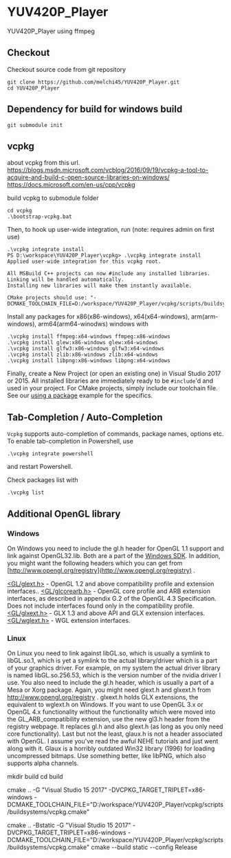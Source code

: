 # YUV420P_Player
YUV420P_Player using ffmpeg

## Checkout

Checkout source code from git repository
```
git clone https://github.com/melchi45/YUV420P_Player.git
cd YUV420P_Player
```

## Dependency for build for windows build

```
git submodule init
```

## vcpkg

about vcpkg from this url.
https://blogs.msdn.microsoft.com/vcblog/2016/09/19/vcpkg-a-tool-to-acquire-and-build-c-open-source-libraries-on-windows/
https://docs.microsoft.com/en-us/cpp/vcpkg

build vcpkg to submodule folder
```
cd vcpkg
.\bootstrap-vcpkg.bat
```

Then, to hook up user-wide integration, run (note: requires admin on first use)
```
.\vcpkg integrate install
PS D:\workspace\YUV420P_Player\vcpkg> .\vcpkg integrate install
Applied user-wide integration for this vcpkg root.

All MSBuild C++ projects can now #include any installed libraries.
Linking will be handled automatically.
Installing new libraries will make them instantly available.

CMake projects should use: "-DCMAKE_TOOLCHAIN_FILE=D:/workspace/YUV420P_Player/vcpkg/scripts/buildsystems/vcpkg.cmake"
```

Install any packages for x86(x86-windows), x64(x64-windows), arm(arm-windows), arm64(arm64-winodws) windows with
```
.\vcpkg install ffmpeg:x64-windows ffmpeg:x86-windows
.\vcpkg install glew:x86-windows glew:x64-windows
.\vcpkg install glfw3:x86-windows glfw3:x64-windows
.\vcpkg install zlib:x86-windows zlib:x64-windows
.\vcpkg install libpng:x86-windows libpng:x64-windows
```

Finally, create a New Project (or open an existing one) in Visual Studio 2017 or 2015. All installed libraries are immediately ready to be `#include`'d and used in your project.
For CMake projects, simply include our toolchain file. See our [using a package](docs/examples/using-sqlite.md) example for the specifics.
## Tab-Completion / Auto-Completion
`Vcpkg` supports auto-completion of commands, package names, options etc. To enable tab-completion in Powershell, use
```
.\vcpkg integrate powershell
```
and restart Powershell.

Check packages list with
```
.\vcpkg list
```

## Additional OpenGL library
### Windows
On Windows you need to include the gl.h header for OpenGL 1.1 support and link against OpenGL32.lib. Both are a part of the [Windows SDK](http://msdn.microsoft.com/en-us/windows/bb980924.aspx). In addition, you might want the following headers which you can get from [http://www.opengl.org/registry](http://www.opengl.org/registry) .

[<GL/glext.h>](https://www.opengl.org/registry/api/GL/glext.h) - OpenGL 1.2 and above compatibility profile and extension interfaces..
[<GL/glcorearb.h>](https://www.opengl.org/registry/api/GL/glcorearb.h) - OpenGL core profile and ARB extension interfaces, as described in appendix G.2 of the OpenGL 4.3 Specification. Does not include interfaces found only in the compatibility profile.
[<GL/glxext.h>](https://www.opengl.org/registry/api/GL/glxext.h) - GLX 1.3 and above API and GLX extension interfaces.
[<GL/wglext.h>](https://www.opengl.org/registry/api/GL/wglext.h) - WGL extension interfaces.
### Linux
On Linux you need to link against libGL.so, which is usually a symlink to libGL.so.1, which is yet a symlink to the actual library/driver which is a part of your graphics driver. For example, on my system the actual driver library is named libGL.so.256.53, which is the version number of the nvidia driver I use. You also need to include the gl.h header, which is usually a part of a Mesa or Xorg package. Again, you might need glext.h and glxext.h from http://www.opengl.org/registry . glxext.h holds GLX extensions, the equivalent to wglext.h on Windows.
If you want to use OpenGL 3.x or OpenGL 4.x functionality without the functionality which were moved into the GL_ARB_compatibility extension, use the new gl3.h header from the registry webpage. It replaces gl.h and also glext.h (as long as you only need core functionality).
Last but not the least, glaux.h is not a header associated with OpenGL. I assume you've read the awful NEHE tutorials and just went along with it. Glaux is a horribly outdated Win32 library (1996) for loading uncompressed bitmaps. Use something better, like libPNG, which also supports alpha channels.


mkdir build
cd build

cmake .. -G "Visual Studio 15 2017" -DVCPKG_TARGET_TRIPLET=x86-windows -DCMAKE_TOOLCHAIN_FILE="D:/workspace/YUV420P_Player/vcpkg/scripts/buildsystems/vcpkg.cmake"

cmake .. -Bstatic -G "Visual Studio 15 2017" -DVCPKG_TARGET_TRIPLET=x86-windows -DCMAKE_TOOLCHAIN_FILE="D:/workspace/YUV420P_Player/vcpkg/scripts/buildsystems/vcpkg.cmake"
cmake --build static --config Release